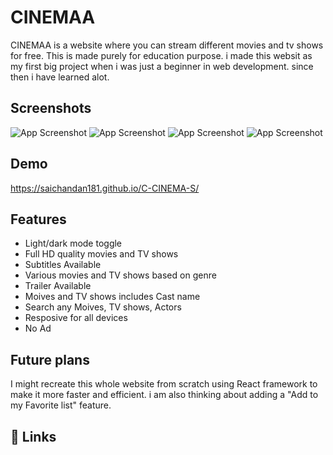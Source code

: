 # CINEMAA

CINEMAA is a website where you can stream different movies and tv shows for free. This is made purely for education purpose. i made this websit as my first big project when i was just a beginner in web development. since then i have learned alot.

## Screenshots

![App Screenshot](https://iwebp.extraimage.xyz/webp/auto/90/CJEW4LsOK5MjRukb_p_ok3T3ag77TJaDA1pcToko9C5BHdq9VKD0UBcqWUA7CG9pE7bUzs.webp)
![App Screenshot](https://iwebp.extraimage.xyz/webp/auto/90/CJEW4LsOK5MjRukb_p_ok3T3ag77TJaDA1pcToko9C5BHdq9VKD0UBcqWUA7CY97w7bUzs.webp)
![App Screenshot](https://iwebp.extraimage.xyz/webp/auto/90/CJEW4LsOK5MjRukb_p_ok3T3ag77TJaDA1pcToko9C5BHdq9VKD0UBcqWUA7Cr_s_5k7bUzs.webp)
![App Screenshot](https://iwebp.extraimage.xyz/webp/auto/90/CJEW4LsOK5MjRukb_p_ok3T3ag77TJaDA1pcToko9C5BHdq9VKD0UBcqWUA7C98qc7bUzs.webp)

## Demo

https://saichandan181.github.io/C-CINEMA-S/

## Features

- Light/dark mode toggle
- Full HD quality movies and TV shows
- Subtitles Available
- Various movies and TV shows based on genre
- Trailer Available
- Moives and TV shows includes Cast name
- Search any Moives, TV shows, Actors
- Resposive for all devices
- No Ad


## Future plans

I might recreate this whole website from scratch using React framework to make it more faster and efficient. i am also thinking about adding a "Add to my Favorite list" feature.

## 🔗 Links

